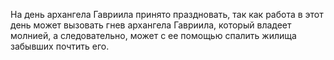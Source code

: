 На день архангела Гавриила принято праздновать, так как работа в этот день может вызовать гнев архангела Гавриила, который владеет молнией, а следовательно, может с ее помощью спалить жилища забывших почтить его.